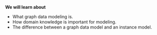 **We will learn about**
  - What graph data modeling is.
  - How domain knowledge is important for modeling.
  - The difference between a graph data model and an instance model.

